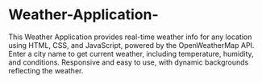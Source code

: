 # Weather-Application-
This Weather Application provides real-time weather info for any location using HTML, CSS, and JavaScript, powered by the OpenWeatherMap API. Enter a city name to get current weather, including temperature, humidity, and conditions. Responsive and easy to use, with dynamic backgrounds reflecting the weather.
